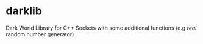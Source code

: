 # darklib
Dark World Library for C++ Sockets with some additional functions (e.g *real* random number generator)
